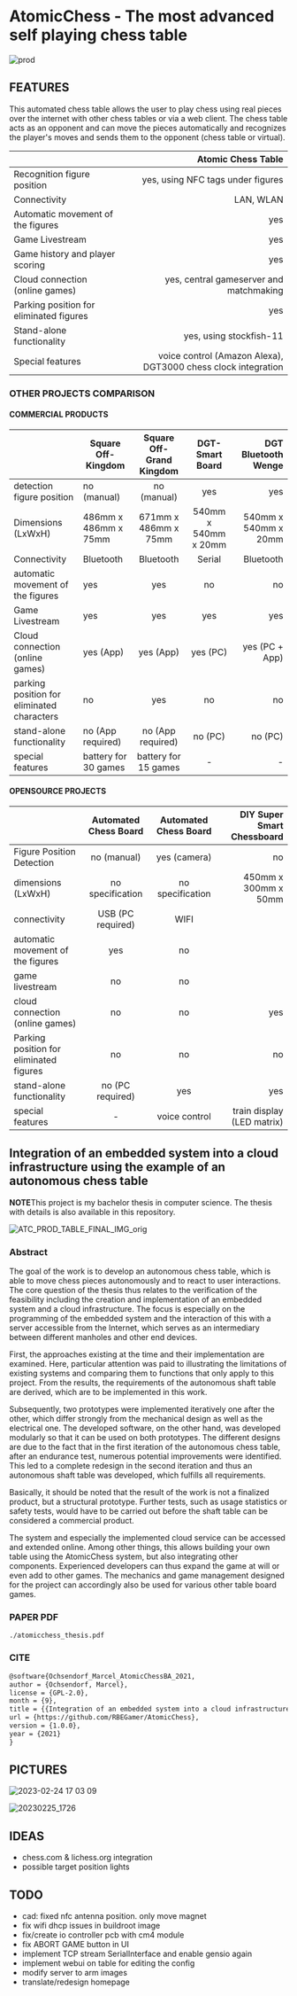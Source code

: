 # AtomicChess - The most advanced self playing chess table


![prod](https://user-images.githubusercontent.com/9280991/220172644-81fd00ce-cb8f-4056-8e39-720ec7858f19.png)

## FEATURES

This automated chess table allows the user to play chess using real pieces over the internet with other chess tables or via a web client.
The chess table acts as an opponent and can move the pieces automatically and recognizes the player's moves and sends them to the opponent (chess table or virtual). 


|                                               | Atomic Chess Table                                            |
|:----------------------------------------------|--------------------------------------------------------------:|
| Recognition figure position                   | yes, using NFC tags under figures                             |
| Connectivity                                  | LAN, WLAN                                                     |
| Automatic movement of the figures             | yes                                                           |
| Game Livestream                               | yes                                                           |
| Game history and player scoring               | yes                                                           |
| Cloud connection (online games)               | yes, central gameserver and matchmaking                       |
| Parking position for eliminated figures       | yes                                                           |
| Stand-alone functionality                     | yes, using stockfish-11                                       |
| Special features                              | voice control (Amazon Alexa), DGT3000 chess clock integration |

### OTHER PROJECTS COMPARISON

#### COMMERCIAL PRODUCTS


|                           | Square Off-Kingdom | Square Off-Grand Kingdom | DGT-Smart Board | DGT Bluetooth Wenge |
|:------------------------------------------|-------------------------------------------|:--------------------------------------------:|:---------------------------------:|------------------------------:|
| detection figure position                  | no (manual) | no (manual) | yes | yes |
| Dimensions (LxWxH)                         | 486mm x 486mm x 75mm | 671mm x 486mm x 75mm | 540mm x 540mm x 20mm | 540mm x 540mm x 20mm |
| Connectivity                               | Bluetooth            | Bluetooth            | Serial               | Bluetooth            |
| automatic movement of the figures          | yes                  | yes                  | no                   | no                   |
| Game Livestream                            | yes                  | yes                  | yes                  | yes                  |
| Cloud connection (online games)            | yes (App)            | yes (App)            | yes (PC)            | yes (PC + App)       | 
| parking position for eliminated characters | no                   | yes                  | no                   | no                   |
| stand-alone functionality                  | no (App required)    | no (App required)    | no (PC)              | no (PC) |          
| special features                           | battery for 30 games | battery for 15 games | -                    | -  


#### OPENSOURCE PROJECTS
|                                          | Automated Chess Board | Automated Chess Board | DIY Super Smart Chessboard |
|:----------------------------------------|:---------------------------------------:|:-------------------------------------------:|-----------------------------------:|
| Figure Position Detection               | no (manual)                             | yes (camera)                                | no                    |
| dimensions (LxWxH)                      | no specification                        | no specification                            | 450mm x 300mm x 50mm  |
| connectivity                            | USB (PC required)                       | WIFI                                        |                       |
| automatic movement of the figures       | yes                                     | no |                                        |                       |
| game livestream                         | no                                      | no                                          |                       |
| cloud connection (online games)         | no                                      | no                                          | yes                   |
| Parking position for eliminated figures | no                                      | no                                          | no                    |
| stand-alone functionality               | no (PC required)                        | yes                                         | yes                   |
| special features                        | -                                       | voice control | train display (LED matrix)  |                       |




## Integration of an embedded system into a cloud infrastructure using the example of an autonomous chess table

**NOTE**This project is my bachelor thesis in computer science. The thesis with details is also available in this repository.

![ATC_PROD_TABLE_FINAL_IMG_orig](https://user-images.githubusercontent.com/9280991/220172093-60a4af1e-1d08-4d89-8e21-97ade77841fa.jpg)

### Abstract

The goal of the work is to develop an autonomous chess table, which is able to move chess pieces autonomously and to react to user interactions. The core question of the thesis thus relates to the verification of the feasibility including the creation and implementation of an embedded system and a cloud infrastructure. The focus is especially on the programming of the embedded system and the interaction of this with a server accessible from the Internet, which serves as an intermediary between different manholes and other end devices.

First, the approaches existing at the time and their implementation are examined. Here, particular attention was paid to illustrating the limitations of existing systems and comparing them to functions that only apply to this project. From the results, the requirements of the autonomous shaft table are derived, which are to be implemented in this work.

Subsequently, two prototypes were implemented iteratively one after the other, which differ strongly from the mechanical design as well as the electrical one. The developed software, on the other hand, was developed modularly so that it can be used on both prototypes. The different designs are due to the fact that in the first iteration of the autonomous chess table, after an endurance test, numerous potential improvements were identified. This led to a complete redesign in the second iteration and thus an autonomous shaft table was developed, which fulfills all requirements.

Basically, it should be noted that the result of the work is not a finalized product, but a structural prototype. Further tests, such as usage statistics or safety tests, would have to be carried out before the shaft table can be considered a commercial product.

The system and especially the implemented cloud service can be accessed and extended online. Among other things, this allows building your own table using the AtomicChess system, but also integrating other components. Experienced developers can thus expand the game at will or even add to other games. The mechanics and game management designed for the project can accordingly also be used for various other table board games.

### PAPER PDF

`./atomicchess_thesis.pdf`


### CITE

```tex
@software{Ochsendorf_Marcel_AtomicChessBA_2021,
author = {Ochsendorf, Marcel},
license = {GPL-2.0},
month = {9},
title = {{Integration of an embedded system into a cloud infrastructure using the example of an autonomous chess table}},
url = {https://github.com/RBEGamer/AtomicChess},
version = {1.0.0},
year = {2021}
}
```


## PICTURES

![2023-02-24 17 03 09](https://user-images.githubusercontent.com/9280991/221437928-d7c8259f-a40d-4c57-a72c-1b48073c40d2.jpg)
 
![20230225_1726](https://user-images.githubusercontent.com/9280991/221438036-7335cf0b-d087-4c72-b2c8-dbce6368ea8c.JPG)


## IDEAS

* chess.com & lichess.org integration
* possible target position lights

## TODO

* cad: fixed nfc antenna position. only move magnet
* fix wifi dhcp issues in buildroot image
* fix/create io controller pcb with cm4 module
* fix ABORT GAME button in UI
* implement TCP stream SerialInterface and enable gensio again
* implement webui on table for editing the config
* modify server to arm images
* translate/redesign homepage
